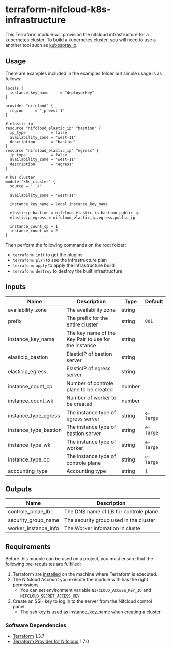 # terraform-nifcloud-k8s-infrastructure

This Terraform module will provision the nifcloud infrastructure for a kubernetes cluster.
To build a kubernetes cluster, you will need to use a another tool such as [kubespray.io](https://kubespray.io/).

## Usage

There are examples included in the examples folder but simple usage is as follows:

```hcl
locals {
  instance_key_name     = "deployerkey"
}

provider "nifcloud" {
  region     = "jp-west-1"
}

# elastic ip
resource "nifcloud_elastic_ip" "bastion" {
  ip_type           = false
  availability_zone = "west-11"
  description       = "bastion"
}
resource "nifcloud_elastic_ip" "egress" {
  ip_type           = false
  availability_zone = "west-11"
  description       = "egress"
}

# k8s cluster
module "k8s_cluster" {
  source = "../"

  availability_zone = "west-11"

  instance_key_name = local.instance_key_name

  elasticip_bastion = nifcloud_elastic_ip.bastion.public_ip
  elasticip_egress = nifcloud_elastic_ip.egress.public_ip

  instance_count_cp = 1
  instance_count_wk = 2
}
```

Then perform the following commands on the root folder:

- `terraform init` to get the plugins
- `terraform plan` to see the infrastructure plan
- `terraform apply` to apply the infrastructure build
- `terraform destroy` to destroy the built infrastructure

## Inputs

| Name                  | Description                                          | Type   | Default   |
| --------------------- | ---------------------------------------------------- | ------ | --------- |
| availability_zone     | The availability zone                                | string |           |
| prefix                | The prefix for the entire cluster                    | string | `001`     |
| instance_key_name     | The key name of the Key Pair to use for the instance | string |           |
| elasticip_bastion     | ElasticIP of bastion server                          | string |           |
| elasticip_egress      | ElasticIP of egress server                           | string |           |
| instance_count_cp     | Number of controle plane to be created               | number |           |
| instance_count_wk     | Number of worker to be created                       | number |           |
| instance_type_egress  | The instance type of egress server                   | string | `e-large` |
| instance_type_bastion | The instance type of bastion server                  | string | `e-large` |
| instance_type_wk      | The instance type of worker                          | string | `e-large` |
| instance_type_cp      | The instance type of controle plane                  | string | `e-large` |
| accounting_type       | Accounting type                                      | string | `1`       |

## Outputs

| Name                  | Description                                          |
| --------------------- | ---------------------------------------------------- |
| controle_plnae_lb     | The DNS name of LB for controle plane                |
| security_group_name   | The security group used in the cluster               |
| worker_instance_info  | The Worker infomation in cluste                      |


## Requirements

Before this module can be used on a project, you must ensure that the following pre-requisites are fulfilled:

1. Terraform are [installed](#software-dependencies) on the machine where Terraform is executed.
2. The Nifcloud Account you execute the module with has the right permissions.
    - You can set environment variable `NIFCLOUD_ACCESS_KEY_ID` and `NIFCLOUD_SECRET_ACCESS_KEY`
3. Create an SSH key to log in to the server from the Nifcloud control panel.
    - The ssh key is used as instance_key_name when creating a cluster

### Software Dependencies

- [Terraform](https://www.terraform.io/downloads.html) 1.3.7
- [Terraform Provider for Nifcloud](https://registry.terraform.io/providers/nifcloud/nifcloud/latest) 1.7.0